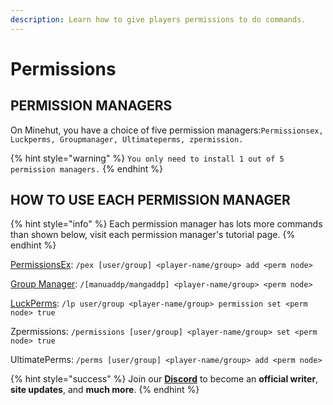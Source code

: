 ```yaml
---
description: Learn how to give players permissions to do commands.
---
```


# Permissions

## PERMISSION MANAGERS

On Minehut, you have a choice of five permission managers:`Permissionsex, Luckperms, Groupmanager, Ultimateperms, zpermission.`

{% hint style="warning" %}
`You only need to install 1 out of 5 permission managers.`
{% endhint %}

## HOW TO USE EACH PERMISSION MANAGER

{% hint style="info" %}
Each permission manager has lots more commands than shown below, visit each permission manager's tutorial page.
{% endhint %}

[PermissionsEx](https://minehut.xyz/plugin/permission-plugins/pex): `/pex [user/group] <player-name/group> add <perm node>`

[Group Manager](https://minehut.xyz/plugin/permission-plugins/gm): `/[manuaddp/mangaddp] <player-name/group> <perm node>`

[LuckPerms](https://minehut.xyz/plugin/permission-plugins/lp): `/lp user/group <player-name/group> permission set <perm node> true`

Zpermissions: `/permissions [user/group] <player-name/group> set <perm node> true`

UltimatePerms: `/perms [user/group] <player-name/group> add <perm node>`

{% hint style="success" %}
Join our **[Discord](https://discord.gg/TYhH5bK)** to become an **official writer**, **site updates**, and **much more**.
{% endhint %}

